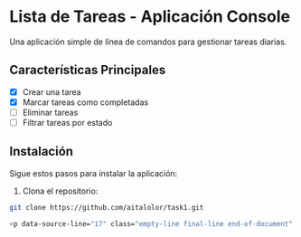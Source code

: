 # Lista de Tareas - Aplicación Console

Una aplicación simple de línea de comandos para gestionar tareas diarias.

## Características Principales

- [x] Crear una tarea
- [x] Marcar tareas como completadas
- [ ] Eliminar tareas
- [ ] Filtrar tareas por estado

## Instalación

Sigue estos pasos para instalar la aplicación:

1. Clona el repositorio:

```bash
git clone https://github.com/aitalolor/task1.git

<p data-source-line="17" class="empty-line final-line end-of-document" style="margin:0;"></p>
```
